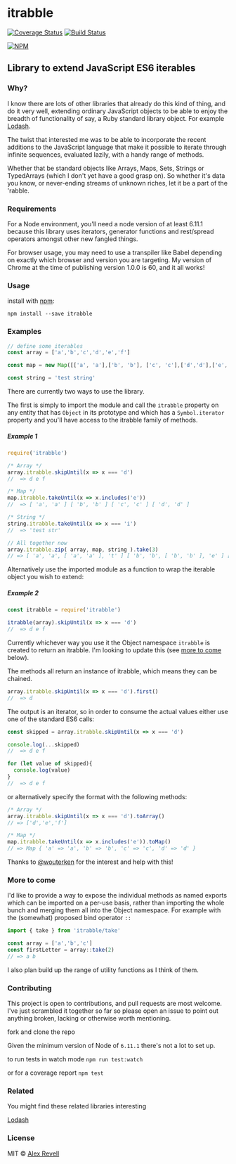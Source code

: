 # itrabble

[![Coverage Status](https://coveralls.io/repos/github/desnor/itrabble/badge.svg?branch=master)](https://coveralls.io/github/desnor/itrabble?branch=master)
[![Build Status](https://travis-ci.org/desnor/itrabble.svg?branch=master)](https://travis-ci.org/desnor/itrabble)

[![NPM](https://nodei.co/npm/itrabble.png)](https://npmjs.org/package/itrabble)

## Library to extend JavaScript ES6 iterables

### Why?

I know there are lots of other libraries that already do this kind of thing, and do it very well, extending ordinary JavaScript objects to be able to enjoy the breadth of functionality of say, a Ruby standard library object. For example [Lodash](https://lodash.com/).

The twist that interested me was to be able to incorporate the recent additions to the JavaScript language that make it possible to iterate through infinite sequences, evaluated lazily, with a handy range of methods.

Whether that be standard objects like Arrays, Maps, Sets, Strings or TypedArrays (which I don't yet have a good grasp on). So whether it's data you know, or never-ending streams of unknown riches, let it be a part of the 'rabble.

### Requirements

For a Node environment, you'll need a node version of at least 6.11.1 because this library uses iterators, generator functions and rest/spread operators amongst other new fangled things.

For browser usage, you may need to use a transpiler like Babel depending on exactly which browser and version you are targeting. My version of Chrome at the time of publishing version 1.0.0 is 60, and it all works!

### Usage

install with [npm](https://www.npmjs.com/):

`npm install --save itrabble`

### Examples

```js
// define some iterables
const array = ['a','b','c','d','e','f']

const map = new Map([['a', 'a'],['b', 'b'], ['c', 'c'],['d','d'],['e','e'],['f','f']])

const string = 'test string'
```
There are currently two ways to use the library.

The first is simply to import the module and call the `itrabble` property on any entity that has `Object` in its prototype and which has a `Symbol.iterator` property and you'll have access to the itrabble family of methods.

##### Example 1
```js
require('itrabble')

/* Array */
array.itrabble.skipUntil(x => x === 'd')
//  => d e f

/* Map */
map.itrabble.takeUntil(x => x.includes('e'))
//  => [ 'a', 'a' ] [ 'b', 'b' ] [ 'c', 'c' ] [ 'd', 'd' ]

/* String */
string.itrabble.takeUntil(x => x === 'i')
//  => 'test str'

// All together now
array.itrabble.zip( array, map, string ).take(3)
// => [ 'a', 'a', [ 'a', 'a' ], 't' ] [ 'b', 'b', [ 'b', 'b' ], 'e' ] [ 'c', 'c', [ 'c', 'c' ], 's' ]
```

Alternatively use the imported module as a function to wrap the iterable object you wish to extend:
##### Example 2
```js
const itrabble = require('itrabble')

itrabble(array).skipUntil(x => x === 'd')
//  => d e f
```

Currently whichever way you use it the Object namespace `itrabble` is created to return an itrabble. I'm looking to update this (see [more to come](#more-to-come) below).

The methods all return an instance of itrabble, which means they can be chained.

```js
array.itrabble.skipUntil(x => x === 'd').first()
//  => d
```

The output is an iterator, so in order to consume the actual values either use one of the standard ES6 calls:

```js
const skipped = array.itrabble.skipUntil(x => x === 'd')

console.log(...skipped)
//  => d e f

for (let value of skipped){
  console.log(value)
}
//  => d e f
```

or alternatively specify the format with the following methods:

```js
/* Array */
array.itrabble.skipUntil(x => x === 'd').toArray()
// => ['d','e','f']

/* Map */
map.itrabble.takeUntil(x => x.includes('e')).toMap()
// => Map { 'a' => 'a', 'b' => 'b', 'c' => 'c', 'd' => 'd' }
```

Thanks to [@wouterken](https://github.com/wouterken) for the interest and help with this!

### More to come

I'd like to provide a way to expose the individual methods as named exports which can be imported on a per-use basis, rather than importing the whole bunch and merging them all into the Object namespace. For example with the (somewhat) proposed bind operator `::`

```js
import { take } from 'itrabble/take'

const array = ['a','b','c']
const firstLetter = array::take(2)
// => a b
```

I also plan build up the range of utility functions as I think of them.

### Contributing

This project is open to contributions, and pull requests are most welcome. I've just scrambled it together so far so please open an issue to point out anything broken, lacking or otherwise worth mentioning.

fork and clone the repo

Given the minimum version of Node of `6.11.1` there's not a lot to set up.

to run tests in watch mode
`npm run test:watch`

or for a coverage report
`npm test`

### Related

You might find these related libraries interesting

[Lodash](https://lodash.com)


### License

MIT © [Alex Revell](https://github.com/desnor)
